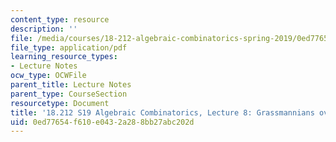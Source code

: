 ```yaml
---
content_type: resource
description: ''
file: /media/courses/18-212-algebraic-combinatorics-spring-2019/0ed77654f610e0432a288bb27abc202d_MIT18_212S19_lec8.pdf
file_type: application/pdf
learning_resource_types:
- Lecture Notes
ocw_type: OCWFile
parent_title: Lecture Notes
parent_type: CourseSection
resourcetype: Document
title: '18.212 S19 Algebraic Combinatorics, Lecture 8: Grassmannians over finite fields'
uid: 0ed77654-f610-e043-2a28-8bb27abc202d
---
```

